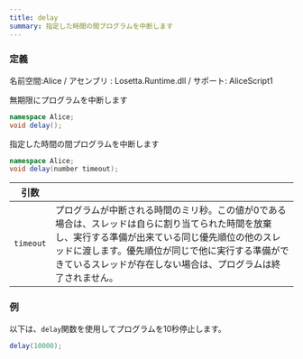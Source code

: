 ```yaml
---
title: delay
summary: 指定した時間の間プログラムを中断します
---
```

### 定義
名前空間:Alice / アセンブリ : Losetta.Runtime.dll / サポート: AliceScript1

無期限にプログラムを中断します

```cs title="AliceScript"
namespace Alice;
void delay();
```

指定した時間の間プログラムを中断します

```cs title="AliceScript"
namespace Alice;
void delay(number timeout);
```

|引数| |
|-|-|
|`timeout`|プログラムが中断される時間のミリ秒。この値が0である場合は、スレッドは自らに割り当てられた時間を放棄し、実行する準備が出来ている同じ優先順位の他のスレッドに渡します。優先順位が同じで他に実行する準備ができているスレッドが存在しない場合は、プログラムは終了されません。|

### 例
以下は、`delay`関数を使用してプログラムを10秒停止します。

```cs title="AliceScript"
delay(10000);
```
